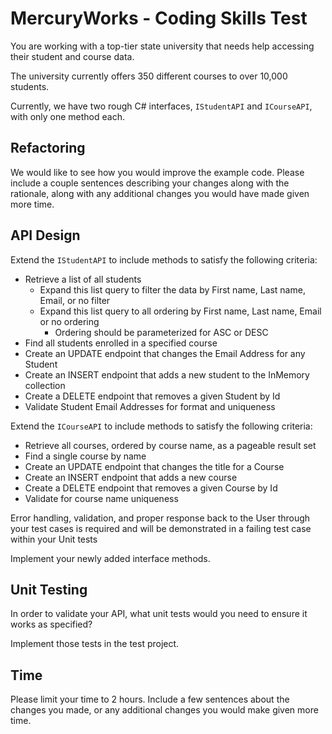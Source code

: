 # MercuryWorks - Coding Skills Test

You are working with a top-tier state university that needs help accessing their student and course data.

The university currently offers 350 different courses to over 10,000 students.

Currently, we have two rough C# interfaces, `IStudentAPI` and `ICourseAPI`, with only one method each.

## Refactoring

We would like to see how you would improve the example code. Please include a couple sentences describing your changes
along with the rationale, along with any additional changes you would have made given more time.

## API Design

Extend the `IStudentAPI` to include methods to satisfy the following criteria:

- Retrieve a list of all students
  - Expand this list query to filter the data by First name, Last name, Email, or no filter
  - Expand this list query to all ordering by First name, Last name, Email or no ordering
    - Ordering should be parameterized for ASC or DESC
- Find all students enrolled in a specified course
- Create an UPDATE endpoint that changes the Email Address for any Student
- Create an INSERT endpoint that adds a new student to the InMemory collection
- Create a DELETE endpoint that removes a given Student by Id
- Validate Student Email Addresses for format and uniqueness

Extend the `ICourseAPI` to include methods to satisfy the following criteria:

- Retrieve all courses, ordered by course name, as a pageable result set
- Find a single course by name
- Create an UPDATE endpoint that changes the title for a Course
- Create an INSERT endpoint that adds a new course
- Create a DELETE endpoint that removes a given Course by Id
- Validate for course name uniqueness

Error handling, validation, and proper response back to the User through your test cases is required and will be demonstrated in a
failing test case within your Unit tests

Implement your newly added interface methods.

## Unit Testing

In order to validate your API, what unit tests would you need to ensure it works as specified? 

Implement those tests in the test project.

## Time

Please limit your time to 2 hours.  Include a few sentences about the changes you made, or any additional changes you would make given more time.
